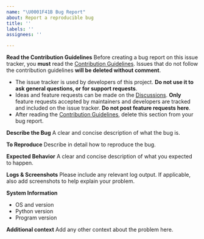 ```yaml
---
name: "\U0001F41B Bug Report"
about: Report a reproducible bug
title: ''
labels: ''
assignees: ''

---
```


**Read the Contribution Guidelines**
Before creating a bug report on this issue tracker, you **must** read the [Contribution Guidelines](https://github.com/markqvist/Reticulum/blob/master/Contributing.md). Issues that do not follow the contribution guidelines **will be deleted without comment**.

- The issue tracker is used by developers of this project. **Do not use it to ask general questions, or for support requests**.
- Ideas and feature requests can be made on the [Discussions](https://github.com/markqvist/Reticulum/discussions). **Only** feature requests accepted by maintainers and developers are tracked and included on the issue tracker. **Do not post feature requests here**.
- After reading the [Contribution Guidelines](https://github.com/markqvist/Reticulum/blob/master/Contributing.md), delete this section from your bug report.

**Describe the Bug**
A clear and concise description of what the bug is.

**To Reproduce**
Describe in detail how to reproduce the bug.

**Expected Behavior**
A clear and concise description of what you expected to happen.

**Logs & Screenshots**
Please include any relevant log output. If applicable, also add screenshots to help explain your problem.

**System Information**
- OS and version
- Python version
- Program version

**Additional context**
Add any other context about the problem here.
